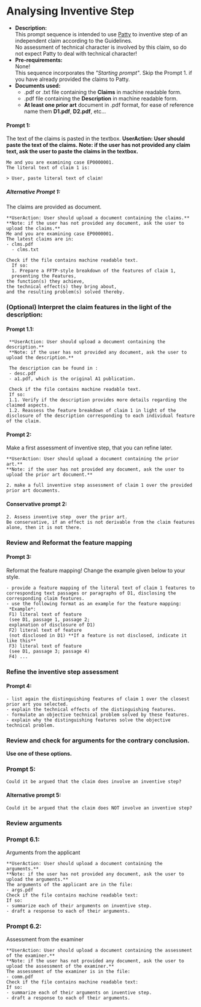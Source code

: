 # Analysing Inventive Step
- **Description:**  
This prompt sequence is intended to use [Patty](https://chatgpt.com/g/g-67eba45560b08191a2dc76c46d82b4d3-patty) to inventive step of an independent claim according to the Guidelines.  
No assessment of technical character is involved by this claim, so do not expect Patty to deal with technical character!
- **Pre-requirements:**  
None!  
This sequence incorporates the *"Starting prompt"*. Skip the Prompt 1. if you have already provided the claims to Patty.
- **Documents used:**
  - .pdf or .txt file containing the **Claims** in machine readable form.
  - .pdf file containing the **Description** in machine readable form.
  - **At least one prior art** document in .pdf format, for ease of reference name them **D1.pdf**, **D2.pdf**, etc... 


#### Prompt 1:  
The text of the claims is pasted in the textbox.
    **UserAction: User should paste the text of the claims.**
    **Note: if the user has not provided any claim text, ask the user to paste the claims in the textbox.**  

    Me and you are examining case EP0000001.  
    The literal text of claim 1 is:
    
    > User, paste literal text of claim!

##### Alternative Prompt 1:
The claims are provided as document.  

    **UserAction: User should upload a document containing the claims.**
    **Note: if the user has not provided any document, ask the user to upload the claims.**
    Me and you are examining case EP0000001. 
    The latest claims are in:
    - clms.pdf
	  - clms.txt
     
    Check if the file contains machine readable text. 
	  If so:
	  1. Prepare a FFTP-style breakdown of the features of claim 1,  
	  presenting the Features,  
    the function(s) they achieve,  
    the technical effect(s) they bring about,  
    and the resulting problem(s) solved thereby.

### (Optional) Interpret the claim features in the light of the description:  

#### Prompt 1.1:  
     **UserAction: User should upload a document containing the description.**  
	 **Note: if the user has not provided any document, ask the user to upload the description.**   
	 
	 The description can be found in :
	 - desc.pdf 
	 - a1.pdf, which is the original A1 publication.
	 
	 Check if the file contains machine readable text.  
     If so:  
	 1.1. Verify if the description provides more details regarding the claimed aspects.
	 1.2. Reassess the feature breakdown of claim 1 in light of the disclosure of the description corresponding to each individual feature of the claim.


#### Prompt 2: 
Make a first assessment of inventive step, that you can refine later.  

    **UserAction: User should upload a document containing the prior art.**  
    **Note: if the user has not provided any document, ask the user to upload the prior art document.**  
     
    2. make a full inventive step assessment of claim 1 over the provided prior art documents.

#### Conservative prompt 2:  
    2. Assess inventive step  over the prior art.  
	Be conservative, if an effect is not derivable from the claim features alone, then it is not there.

### Review and Reformat the feature mapping
#### Prompt 3:      
Reformat the feature mapping! Change the example given below to your style.

    - provide a feature mapping of the literal text of claim 1 features to corresponding text passages or paragraphs of D1, disclosing the corresponding claim features.
    - use the following format as an example for the feature mapping:
     *Example*:
     F1) literal text of feature
     (see D1, passage 1, passage 2;
     explanation of disclosure of D1)
     F2) literal text of feature
     (not disclosed in D1) **If a feature is not disclosed, indicate it like this**
     F3) literal text of feature
     (see D1, passage 3; passage 4)
     F4) ...

### Refine the inventive step assessment
#### Prompt 4:  
    - list again the distinguishing features of claim 1 over the closest prior art you selected.   
    - explain the technical effects of the distinguishing features.   
    - formulate an objective technical problem solved by these features.   
    - explain why the distinguishing features solve the objective technical problem.   

### Review and check for arguments for the contrary conclusion. 
**Use one of these options.**  
### Prompt 5:  
    Could it be argued that the claim does involve an inventive step?

    
#### Alternative prompt 5:
    Could it be argued that the claim does NOT involve an inventive step?  

	
### Review arguments  
### Prompt 6.1:  
Arguments from the applicant  

    **UserAction: User should upload a document containing the arguments.**
    **Note: if the user has not provided any document, ask the user to upload the arguments.**    
    The arguments of the applicant are in the file:  
	- args.pdf    
    Check if the file contains machine readable text:  
    If so:  
    - summarize each of their arguments on inventive step.  
    - draft a response to each of their arguments.  

### Prompt 6.2:  
Assessment from the examiner  

    **UserAction: User should upload a document containing the assessment of the examiner.**  
    **Note: if the user has not provided any document, ask the user to upload the assessment of the examiner.**    
    The assessment of the examiner is in the file:  
	- comm.pdf  
    Check if the file contains machine readable text:  
    If so:  
    - summarize each of their arguments on inventive step.  
    - draft a response to each of their arguments.  

	
